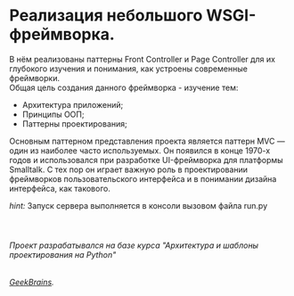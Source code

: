 # Реализация небольшого WSGI-фреймворка. <br>
В нём реализованы паттерны Front Controller и Page Controller для их глубокого изучения и понимания, как устроены современные фреймворки. <br>
Общая цель создания данного фреймворка - изучение тем:
- Архитектура приложений;
- Принципы ООП;
- Паттерны проектирования;

Основным паттерном представления проекта является паттерн MVC — один из наиболее часто используемых. Он появился в конце 1970-х годов и
использовался при разработке UI-фреймворка для платформы Smalltalk. С тех пор он играет важную роль в проектировании фреймворков пользовательского интерфейса и в понимании дизайна интерфейса, как такового.

*hint:* 
Запуск сервера выполняется в консоли вызовом файла run.py
<br><br><br>
###### Проект разрабатывался на базе курса "Архитектура и шаблоны проектирования на Python"<br>
###### [GeekBrains](https://gb.ru/).

